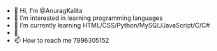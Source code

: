 - 👋 Hi, I’m @AnuragKalita
- 👀 I’m interested in learning programming languages
- 🌱 I’m currently learning HTML/CSS/Python/MySQL/JavaScript/C/C#
- 💞️ 
- 📫 How to reach me 7896305152

<!---
AnuragKalita/AnuragKalita is a ✨ special ✨ repository because its `README.md` (this file) appears on your GitHub profile.
You can click the Preview link to take a look at your changes.
--->
